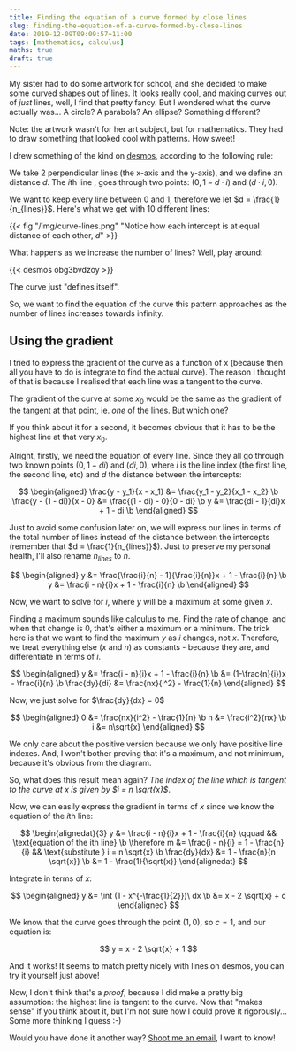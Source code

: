```yaml
---
title: Finding the equation of a curve formed by close lines
slug: finding-the-equation-of-a-curve-formed-by-close-lines
date: 2019-12-09T09:09:57+11:00
tags: [mathematics, calculus]
maths: true
draft: true
---
```


My sister had to do some artwork for school, and she decided to make some
curved shapes out of lines. It looks really cool, and making curves out of
*just* lines, well, I find that pretty fancy. But I wondered what the curve
actually was... A circle? A parabola? An ellipse?  Something
different?<!--more-->

Note: the artwork wasn't for her art subject, but for mathematics. They had
to draw something that looked cool with patterns. How sweet!

I drew something of the kind on [desmos][], according to the following rule:

We take 2 perpendicular lines (the x-axis and the y-axis), and we define an
distance $d$. The $i$th line , goes through two points: $(0, 1 - d \cdot i)$
and $(d \cdot i, 0)$.

We want to keep every line between $0$ and $1$, therefore we let
$d = \frac{1}{n_{lines}}$. Here's what we get with 10 different lines:

{{< fig "/img/curve-lines.png" "Notice how each intercept is at equal distance of each other, $d$" >}}

What happens as we increase the number of lines? Well, play around:

{{< desmos obg3bvdzoy >}}

The curve just "defines itself".

So, we want to find the equation of the curve this pattern approaches as the
number of lines increases towards infinity.

## Using the gradient

I tried to express the gradient of the curve as a function of x (because then
all you have to do is integrate to find the actual curve). The reason I thought
of that is because I realised that each line was a tangent to the curve.

The gradient of the curve at some $x_0$ would be the same as the gradient of
the tangent at that point, ie. *one* of the lines. But which one?

If you think about it for a second, it becomes obvious that it has to be the
highest line at that very $x_0$.

Alright, firstly, we need the equation of every line. Since they all go through
two known points $(0, 1 - di)$ and $(di, 0)$, where $i$ is the line index (the
first line, the second line, etc) and $d$ the distance between the intercepts:

$$
\begin{aligned}
\frac{y - y_1}{x - x_1} &= \frac{y_1 - y_2}{x_1 - x_2} \b
\frac{y - (1 - di)}{x - 0} &= \frac{(1 - di) - 0}{0 - di} \b
y &= \frac{di - 1}{di}x + 1 - di \b
\end{aligned}
$$

Just to avoid some confusion later on, we will express our lines in terms of
the total number of lines instead of the distance between the intercepts
(remember that $d = \frac{1}{n_{lines}}$). Just to preserve my personal health,
I'll also rename $n_{lines}$ to $n$.

$$
\begin{aligned}
y &= \frac{\frac{i}{n} - 1}{\frac{i}{n}}x + 1 - \frac{i}{n} \b
y &= \frac{i - n}{i}x + 1 - \frac{i}{n} \b
\end{aligned}
$$

Now, we want to solve for $i$, where $y$ will be a maximum at some given $x$.

Finding a maximum sounds like calculus to me. Find the rate of change, and when
that change is 0, that's either a maximum or a minimum. The trick here is that
we want to find the maximum $y$ as $i$ changes, not $x$. Therefore, we treat
everything else ($x$ and $n$) as constants - because they are, and
differentiate in terms of $i$.

$$
\begin{aligned}
y &= \frac{i - n}{i}x + 1 - \frac{i}{n} \b
&= (1-\frac{n}{i})x - \frac{i}{n} \b
\frac{dy}{di} &= \frac{nx}{i^2} - \frac{1}{n}
\end{aligned}
$$


Now, we just solve for $\frac{dy}{dx} = 0$

$$
\begin{aligned}
0 &= \frac{nx}{i^2} - \frac{1}{n} \b
n &= \frac{i^2}{nx} \b
i &= n\sqrt{x}
\end{aligned}
$$

We only care about the positive version because we only have positive line
indexes. And, I won't bother proving that it's a maximum, and not minimum,
because it's obvious from the diagram.

So, what does this result mean again? *The index of the line which is tangent to
the curve at $x$ is given by $i = n \sqrt{x}$*.

Now, we can easily express the gradient in terms of $x$ since we know the
equation of the $i$th line:

$$
\begin{alignedat}{3}
y &= \frac{i - n}{i}x + 1 - \frac{i}{n} \qquad && \text{equation of the ith line} \b
\therefore m &=  \frac{i - n}{i} = 1 - \frac{n}{i} && \text{substitute } i = n \sqrt{x} \b
\frac{dy}{dx} &= 1 - \frac{n}{n \sqrt{x}} \b
&= 1 - \frac{1}{\sqrt{x}}
\end{alignedat}
$$

Integrate in terms of $x$:

$$
\begin{aligned}
y &= \int (1 - x^{-\frac{1}{2}})\ dx \b
&= x - 2 \sqrt{x} + c
\end{aligned}
$$

We know that the curve goes through the point $(1, 0)$, so $c = 1$, and our
equation is:

$$
y = x - 2 \sqrt{x} + 1
$$

And it works! It seems to match pretty nicely with lines on desmos, you can try
it yourself just above!

Now, I don't think that's a *proof*, because I did make a pretty big
assumption: the highest line is tangent to the curve. Now that "makes sense" if
you think about it, but I'm not sure how I could prove it rigorously... Some
more thinking I guess :-)

Would you have done it another way? [Shoot me an email][email], I want to
know!

[desmos]: https://desmos.com
[email]: mailto:australie.p@gmail.com
